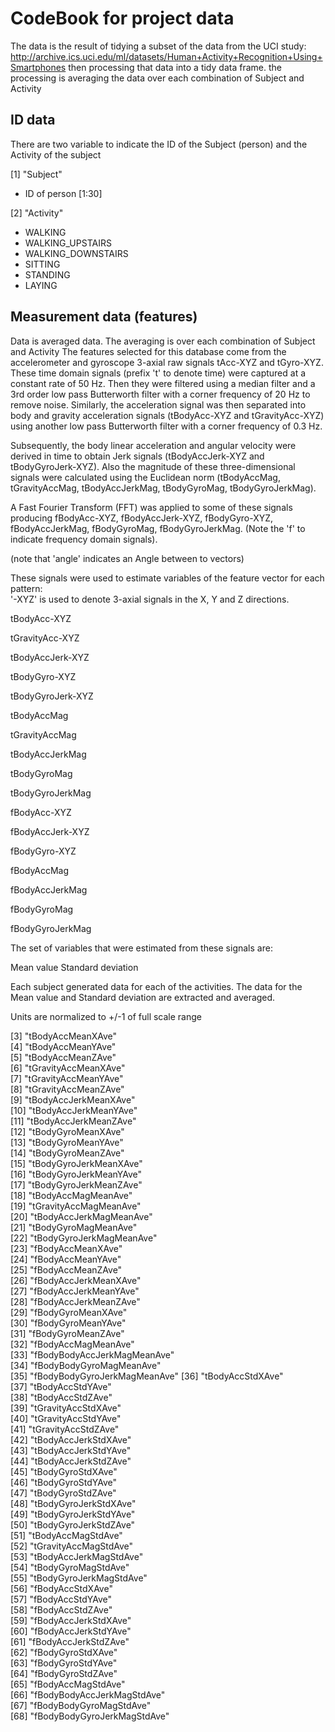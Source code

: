 # CodeBook for project data
The data is the result of tidying a subset of the data from the UCI study:
http://archive.ics.uci.edu/ml/datasets/Human+Activity+Recognition+Using+Smartphones
then processing that data into a tidy data frame.  the processing is averaging the data over each combination of Subject and Activity

## ID data
There are two variable to indicate the ID of the Subject (person) and the Activity of the subject

[1] "Subject"
* ID of person [1:30]

[2] "Activity" 
* WALKING		
* WALKING_UPSTAIRS
* WALKING_DOWNSTAIRS
* SITTING
* STANDING
* LAYING 

## Measurement data (features)
Data is averaged data.  The averaging is over each combination of Subject and Activity
The features selected for this database come from the accelerometer and gyroscope 3-axial raw signals tAcc-XYZ and tGyro-XYZ. These time domain signals (prefix 't' to denote time) were captured at a constant rate of 50 Hz. Then they were filtered using a median filter and a 3rd order low pass Butterworth filter with a corner frequency of 20 Hz to remove noise. Similarly, the acceleration signal was then separated into body and gravity acceleration signals (tBodyAcc-XYZ and tGravityAcc-XYZ) using another low pass Butterworth filter with a corner frequency of 0.3 Hz. 

Subsequently, the body linear acceleration and angular velocity were derived in time to obtain Jerk signals (tBodyAccJerk-XYZ and tBodyGyroJerk-XYZ). Also the magnitude of these three-dimensional signals were calculated using the Euclidean norm (tBodyAccMag, tGravityAccMag, tBodyAccJerkMag, tBodyGyroMag, tBodyGyroJerkMag). 

A Fast Fourier Transform (FFT) was applied to some of these signals producing fBodyAcc-XYZ, fBodyAccJerk-XYZ, fBodyGyro-XYZ, fBodyAccJerkMag, fBodyGyroMag, fBodyGyroJerkMag. (Note the 'f' to indicate frequency domain signals). 

(note that 'angle' indicates an Angle between to vectors)

These signals were used to estimate variables of the feature vector for each pattern:  
'-XYZ' is used to denote 3-axial signals in the X, Y and Z directions.

tBodyAcc-XYZ

tGravityAcc-XYZ

tBodyAccJerk-XYZ

tBodyGyro-XYZ

tBodyGyroJerk-XYZ

tBodyAccMag

tGravityAccMag

tBodyAccJerkMag

tBodyGyroMag

tBodyGyroJerkMag

fBodyAcc-XYZ

fBodyAccJerk-XYZ

fBodyGyro-XYZ

fBodyAccMag

fBodyAccJerkMag

fBodyGyroMag

fBodyGyroJerkMag

The set of variables that were estimated from these signals are: 

Mean value
Standard deviation

Each subject generated data for each of the activities.  The data for the Mean value and Standard deviation are extracted and averaged.

Units are normalized to +/-1 of full scale range
		                          
 [3] "tBodyAccMeanXAve"           
 [4] "tBodyAccMeanYAve"           
 [5] "tBodyAccMeanZAve"           
 [6] "tGravityAccMeanXAve"        
 [7] "tGravityAccMeanYAve"        
 [8] "tGravityAccMeanZAve"        
 [9] "tBodyAccJerkMeanXAve"       
[10] "tBodyAccJerkMeanYAve"       
[11] "tBodyAccJerkMeanZAve"       
[12] "tBodyGyroMeanXAve"          
[13] "tBodyGyroMeanYAve"          
[14] "tBodyGyroMeanZAve"          
[15] "tBodyGyroJerkMeanXAve"      
[16] "tBodyGyroJerkMeanYAve"      
[17] "tBodyGyroJerkMeanZAve"      
[18] "tBodyAccMagMeanAve"         
[19] "tGravityAccMagMeanAve"      
[20] "tBodyAccJerkMagMeanAve"     
[21] "tBodyGyroMagMeanAve"        
[22] "tBodyGyroJerkMagMeanAve"    
[23] "fBodyAccMeanXAve"           
[24] "fBodyAccMeanYAve"           
[25] "fBodyAccMeanZAve"           
[26] "fBodyAccJerkMeanXAve"       
[27] "fBodyAccJerkMeanYAve"       
[28] "fBodyAccJerkMeanZAve"       
[29] "fBodyGyroMeanXAve"          
[30] "fBodyGyroMeanYAve"          
[31] "fBodyGyroMeanZAve"          
[32] "fBodyAccMagMeanAve"         
[33] "fBodyBodyAccJerkMagMeanAve"  
[34] "fBodyBodyGyroMagMeanAve"    
[35] "fBodyBodyGyroJerkMagMeanAve" 
[36] "tBodyAccStdXAve"            
[37] "tBodyAccStdYAve"            
[38] "tBodyAccStdZAve"            
[39] "tGravityAccStdXAve"         
[40] "tGravityAccStdYAve"         
[41] "tGravityAccStdZAve"         
[42] "tBodyAccJerkStdXAve"        
[43] "tBodyAccJerkStdYAve"        
[44] "tBodyAccJerkStdZAve"        
[45] "tBodyGyroStdXAve"           
[46] "tBodyGyroStdYAve"           
[47] "tBodyGyroStdZAve"           
[48] "tBodyGyroJerkStdXAve"       
[49] "tBodyGyroJerkStdYAve"       
[50] "tBodyGyroJerkStdZAve"       
[51] "tBodyAccMagStdAve"          
[52] "tGravityAccMagStdAve"       
[53] "tBodyAccJerkMagStdAve"      
[54] "tBodyGyroMagStdAve"         
[55] "tBodyGyroJerkMagStdAve"     
[56] "fBodyAccStdXAve"            
[57] "fBodyAccStdYAve"            
[58] "fBodyAccStdZAve"            
[59] "fBodyAccJerkStdXAve"        
[60] "fBodyAccJerkStdYAve"        
[61] "fBodyAccJerkStdZAve"        
[62] "fBodyGyroStdXAve"           
[63] "fBodyGyroStdYAve"           
[64] "fBodyGyroStdZAve"           
[65] "fBodyAccMagStdAve"          
[66] "fBodyBodyAccJerkMagStdAve"  
[67] "fBodyBodyGyroMagStdAve"     
[68] "fBodyBodyGyroJerkMagStdAve" 